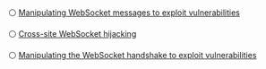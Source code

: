 ⚪ [Manipulating WebSocket messages to exploit vulnerabilities](https://portswigger.net/web-security/websockets/lab-manipulating-messages-to-exploit-vulnerabilities)


⚪ [Cross-site WebSocket hijacking](https://portswigger.net/web-security/websockets/cross-site-websocket-hijacking/lab)


⚪ [Manipulating the WebSocket handshake to exploit vulnerabilities](https://portswigger.net/web-security/websockets/lab-manipulating-handshake-to-exploit-vulnerabilities)

